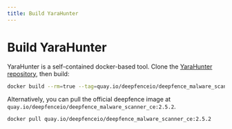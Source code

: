 ```yaml
---
title: Build YaraHunter
---
```


# Build YaraHunter

YaraHunter is a self-contained docker-based tool. Clone the [YaraHunter repository](https://github.com/deepfence/YaraHunter), then build:

```bash
docker build --rm=true --tag=quay.io/deepfenceio/deepfence_malware_scanner_ce:2.5.2 -f Dockerfile .
```

Alternatively, you can pull the official deepfence image at `quay.io/deepfenceio/deepfence_malware_scanner_ce:2.5.2`.

```bash
docker pull quay.io/deepfenceio/deepfence_malware_scanner_ce:2.5.2
```
